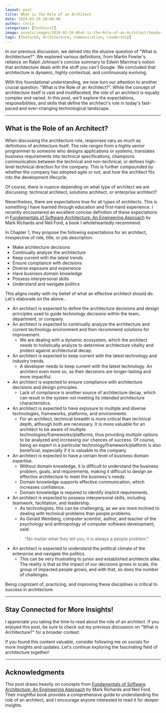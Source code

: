 ```yaml
---
layout: post
title: What is the Role of an Architect
date: 2024-03-26 20:00:00
author: chris
categories: [Technical]
image: assets/images/2024-03-26-What-is-the-Role-of-an-Architect/header.jpg
tags: [featured, Architecture, Communication, Leadership]
---
```


In our previous discussion, we delved into the elusive question of "What is Architecture?". We explored various definitions, from Martin Fowler's reliance on Ralph Johnson's concise summary to Edwin Marrima's notion that architecture deals with the stuff you can't Google. We concluded that architecture is dynamic, highly contextual, and continuously evolving.

With this foundational understanding, we now turn our attention to another crucial question: "What is the Role of an Architect?". While the concept of architecture itself is vast and multifaceted, the role of an architect is equally complex and varied. In this post, we'll explore the expectations, responsibilities, and skills that define the architect's role in today's fast-paced and ever-changing technological landscape.

---


## What is the Role of an Architect?

When discussing the architecture role, responses vary as much as definitions of architecture itself. The role ranges from a highly senior programmer to someone who designs applications or systems, translates business requirements into technical specifications, champions communication between the technical and non-technical, or defines high-level technical direction for the company. This is further compounded by whether the company has adopted agile or not, and how the architect fits into the development lifecycle.

Of course, there is nuance depending on what type of architect we are discussing: technical architect, solutions architect, or enterprise architect?

Nevertheless, there are expectations true for all types of architects. This is something I have learned through education and first-hand experience. I recently encountered an excellent concise definition of these expectations in [Fundamentals of Software Architecture: An Engineering Approach](https://www.thoughtworks.com/insights/books/fundamentals-of-software-architecture) by Mark Richards and Neil Ford, a book I wholeheartedly recommend.

In Chapter 1, they propose the following expectations for an architect, irrespective of role, title, or job description:
- Make architecture decisions
- Continually analyze the architecture
- Keep current with the latest trends
- Ensure compliance with decisions
- Diverse exposure and experience
- Have business domain knowledge
- Possess interpersonal skills
- Understand and navigate politics

This aligns neatly with my belief of what an effective architect should do. Let's elaborate on the above...

- An architect is expected to define the architecture decisions and design principles used to guide technology decisions within the team, department, or company.
- An architect is expected to continually analyze the architecture and current technology environment and then recommend solutions for improvement.
  - We are dealing with a dynamic ecosystem, which the architect needs to holistically analyze to determine architecture vitality and protect against architectural decay.
- An architect is expected to keep current with the latest technology and industry trends.
  - A developer needs to keep current with the latest technology. An architect even more so, as their decisions are longer-lasting and more impactful.
- An architect is expected to ensure compliance with architecture decisions and design principles.
  - Lack of compliance is another source of architecture decay, which can result in the system not meeting its intended architecture characteristics.
- An architect is expected to have exposure to multiple and diverse technologies, frameworks, platforms, and environments.
  - For an architect, technical breadth is more critical than technical depth, although both are necessary. It is more valuable for an architect to be aware of multiple technologies/frameworks/platforms, thus providing multiple options to be analyzed and increasing our chances of success. Of course, being an expert in a particular technology/framework/platform is also beneficial, especially if it is valuable to the company.
- An architect is expected to have a certain level of business domain expertise.
  - Without domain knowledge, it is difficult to understand the business problem, goals, and requirements, making it difficult to design an effective architecture to meet the business's needs.
  - Domain knowledge supports effective communication, which increases confidence.
  - Domain knowledge is required to identify implicit requirements.
- An architect is expected to possess interpersonal skills, including teamwork, facilitation, and leadership.
  - As technologists, this can be challenging, as we are more inclined to dealing with technical problems than people problems.
  - As Gerald Weinberg, computer scientist, author, and teacher of the psychology and anthropology of computer software development, said: 
  > "No matter what they tell you, it is always a people problem."
- An architect is expected to understand the political climate of the enterprise and navigate the politics.
  - This can be very frustrating to junior and established architects alike. The reality is that as the impact of our decisions grows in scale, the group of impacted people grows, and with that, so does the number of challenges.

Being cognizant of, practicing, and improving these disciplines is critical to success in architecture.

---

## Stay Connected for More Insights!

I appreciate you taking the time to read about the role of an architect. If you enjoyed this post, be sure to check out my previous discussion on "What is Architecture?" for a broader context.

If you found this content valuable, consider following me on socials for more insights and updates. Let's continue exploring the fascinating field of architecture together!

---

## Acknowledgments

This post draws heavily on concepts from [Fundamentals of Software Architecture: An Engineering Approach](https://www.thoughtworks.com/insights/books/fundamentals-of-software-architecture) by Mark Richards and Neil Ford. Their insightful book provides a comprehensive guide to understanding the role of an architect, and I encourage anyone interested to read it for deeper insights.
